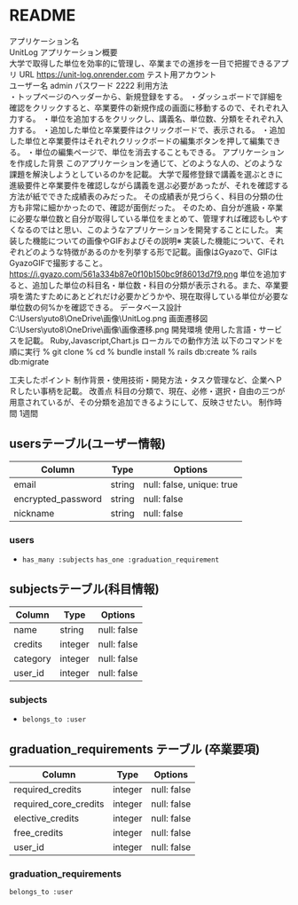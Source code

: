 # README

アプリケーション名	
  UnitLog
アプリケーション概要	
  大学で取得した単位を効率的に管理し、卒業までの進捗を一目で把握できるアプリ
URL	
  https://unit-log.onrender.com
テスト用アカウント	
  ユーザー名 admin 
  パスワード 2222
利用方法	
 ・トップページのヘッダーから、新規登録をする。
 ・ダッシュボードで詳細を確認をクリックすると、卒業要件の新規作成の画面に移動するので、それぞれ入力する。
 ・単位を追加するをクリックし、講義名、単位数、分類をそれぞれ入力する。
 ・追加した単位と卒業要件はクリックボードで、表示される。
 ・追加した単位と卒業要件はそれぞれクリックボードの編集ボタンを押して編集できる。
 ・単位の編集ページで、単位を消去することもできる。
アプリケーションを作成した背景	このアプリケーションを通じて、どのような人の、どのような課題を解決しようとしているのかを記載。
  大学で履修登録で講義を選ぶときに進級要件と卒業要件を確認しながら講義を選ぶ必要があったが、それを確認する方法が紙でできた成績表のみだった。
  その成績表が見づらく、科目の分類の仕方も非常に細かかったので、確認が面倒だった。
  そのため、自分が進級・卒業に必要な単位数と自分が取得している単位をまとめて、管理すれば確認もしやすくなるのではと思い、このようなアプリケーションを開発することにした。
実装した機能についての画像やGIFおよびその説明※	実装した機能について、それぞれどのような特徴があるのかを列挙する形で記載。画像はGyazoで、GIFはGyazoGIFで撮影すること。
  https://i.gyazo.com/561a334b87e0f10b150bc9f86013d7f9.png
  単位を追加すると、追加した単位の科目名・単位数・科目の分類が表示される。また、卒業要項を満たすためにあとどれだけ必要かどうかや、現在取得している単位が必要な単位数の何%かを確認できる。
データベース設計	
   C:\Users\yuto8\OneDrive\画像\UnitLog.png
画面遷移図	
   C:\Users\yuto8\OneDrive\画像\画像遷移.png
開発環境	使用した言語・サービスを記載。
  Ruby,Javascript,Chart.js
ローカルでの動作方法
  以下のコマンドを順に実行
  % git clone 
  % cd 
  % bundle install
  % rails db:create
  % rails db:migrate

工夫したポイント	制作背景・使用技術・開発方法・タスク管理など、企業へＰＲしたい事柄を記載。
改善点	
  科目の分類で、現在、必修・選択・自由の三つが用意されているが、その分類を追加できるようにして、反映させたい。
制作時間
  1週間

## usersテーブル(ユーザー情報)
| Column              | Type       | Options                        |
| ------              | ---------- | ------------------------------ |
| email               | string     | null: false, unique: true      |
| encrypted_password  | string     | null: false                    |
| nickname            | string     | null: false                    |

### users
- `has_many :subjects`
`has_one :graduation_requirement`


## subjectsテーブル(科目情報)
| Column              | Type       | Options                        |
| ------              | ---------- | ------------------------------ |
| name                | string     | null: false                    |
| credits             | integer    | null: false                    |
| category            | integer    | null: false                    |
| user_id             | integer    | null: false                    |

### subjects
- `belongs_to :user`



##  graduation_requirements テーブル (卒業要項)
| Column	                 | Type	       | Options                        |
| ------                   | ----------  | ------------------------------ |
| required_credits         | integer     | null: false                    |
| required_core_credits    | integer     | null: false                    |
| elective_credits         | integer     | null: false                    |
| free_credits             | integer     | null: false                    |
| user_id                  | integer     | null: false                    |

### graduation_requirements
 `belongs_to :user`
